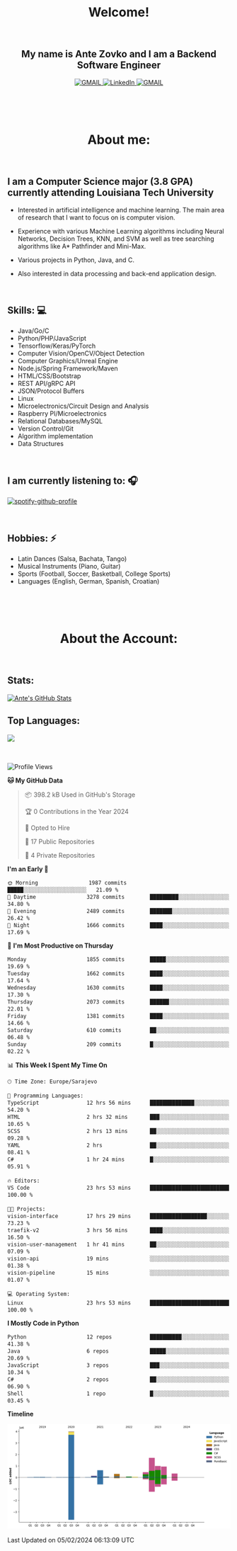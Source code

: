 
<h1 align="center"> Welcome!</h1>
<br>

<h2 align="center">My name is Ante Zovko and I am a Backend Software Engineer</h2> 

<p align= "center">
  <a href="https://mail.google.com/mail/u/0/?view=cm&fs=1&to=antezovko.az@gmail.com&tf=1">
      <img alt="GMAIL" src="https://img.shields.io/badge/Email-Contact-darkred?style=for-the-badge&logo=gmail&labelColor=grey&logoColor=white" />
    </a>
 <a href="https://www.linkedin.com/in/antezovko/">
      <img alt="LinkedIn" src="https://img.shields.io/badge/LinkedIn-Connect-Blue?style=for-the-badge&logo=LinkedIn" />
    </a>
   <a href="https://www.facebook.com/ZovkoAntee/">
      <img alt="GMAIL" src="https://img.shields.io/badge/Facebook-Add%20Friend-darkblue?style=for-the-badge&logo=Facebook&logoColor=white" />
    </a>

  </p>

<br>
<br>
<br>

<h1 align="center">About me:</h1>

<br>

## I am a Computer Science major (3.8 GPA) currently attending Louisiana Tech University
  - Interested in artificial intelligence and machine learning. The main area of research that I want to focus on is computer vision. 

  - Experience with various Machine Learning algorithms including Neural Networks, Decision Trees, KNN, and SVM as well as tree searching algorithms like A* Pathfinder and Mini-Max.

  - Various projects in Python, Java, and C.

   - Also interested in data processing and back-end application design.

<br>

## Skills: 💻
- Java/Go/C
- Python/PHP/JavaScript
- Tensorflow/Keras/PyTorch
- Computer Vision/OpenCV/Object
Detection
- Computer Graphics/Unreal Engine
- Node.js/Spring Framework/Maven 
- HTML/CSS/Bootstrap
- REST API/gRPC API 
- JSON/Protocol Buffers
- Linux 
- Microelectronics/Circuit Design
and Analysis
- Raspberry PI/Microelectronics
- Relational Databases/MySQL 
- Version Control/Git
- Algorithm implementation
- Data Structures


<br>

## I am currently listening to: 🎧
[![spotify-github-profile](https://spotify-github-profile.vercel.app/api/view?uid=u06dtc9h3le4tq61m3x12o9uh&cover_image=true&theme=default&bar_color=53b14f&bar_color_cover=false)](https://github.com/kittinan/spotify-github-profile)

<br>


## Hobbies: ⚡ 
- Latin Dances (Salsa, Bachata, Tango)
- Musical Instruments (Piano, Guitar)
- Sports (Football, Soccer, Basketball, College Sports)
- Languages (English, German, Spanish, Croatian)

<br>
<br>
<br>

<h1 align="center">About the Account:</h1>

<br>

## Stats: 
<a href="https://github.com/AnteZovko23">
  <img align="center" src="https://github-readme-stats.antezovko23.vercel.app/api?username=AnteZovko23&show_icons=true&line_height=27&count_private=true&title_color=ffffff&text_color=c9cacc&icon_color=2bbc8a&bg_color=1d1f21" alt="Ante's GitHub Stats" />
</a>


<br>

## Top Languages:
<img align="center" src="https://github-readme-stats.antezovko23.vercel.app/api/top-langs/?username=AnteZovko23&title_color=ffffff&text_color=c9cacc&icon_color=2bbc8a&bg_color=1d1f21" />






<br>
<br>
<br>


<!--START_SECTION:waka-->
![Profile Views](http://img.shields.io/badge/Profile%20Views-21-blue)

**🐱 My GitHub Data** 

> 📦 398.2 kB Used in GitHub's Storage 
 > 
> 🏆 0 Contributions in the Year 2024
 > 
> 💼 Opted to Hire
 > 
> 📜 17 Public Repositories 
 > 
> 🔑 4 Private Repositories 
 > 
**I'm an Early 🐤** 

```text
🌞 Morning                1987 commits        █████░░░░░░░░░░░░░░░░░░░░   21.09 % 
🌆 Daytime                3278 commits        █████████░░░░░░░░░░░░░░░░   34.80 % 
🌃 Evening                2489 commits        ███████░░░░░░░░░░░░░░░░░░   26.42 % 
🌙 Night                  1666 commits        ████░░░░░░░░░░░░░░░░░░░░░   17.69 % 
```
📅 **I'm Most Productive on Thursday** 

```text
Monday                   1855 commits        █████░░░░░░░░░░░░░░░░░░░░   19.69 % 
Tuesday                  1662 commits        ████░░░░░░░░░░░░░░░░░░░░░   17.64 % 
Wednesday                1630 commits        ████░░░░░░░░░░░░░░░░░░░░░   17.30 % 
Thursday                 2073 commits        ██████░░░░░░░░░░░░░░░░░░░   22.01 % 
Friday                   1381 commits        ████░░░░░░░░░░░░░░░░░░░░░   14.66 % 
Saturday                 610 commits         ██░░░░░░░░░░░░░░░░░░░░░░░   06.48 % 
Sunday                   209 commits         █░░░░░░░░░░░░░░░░░░░░░░░░   02.22 % 
```


📊 **This Week I Spent My Time On** 

```text
🕑︎ Time Zone: Europe/Sarajevo

💬 Programming Languages: 
TypeScript               12 hrs 56 mins      ██████████████░░░░░░░░░░░   54.20 % 
HTML                     2 hrs 32 mins       ███░░░░░░░░░░░░░░░░░░░░░░   10.65 % 
SCSS                     2 hrs 13 mins       ██░░░░░░░░░░░░░░░░░░░░░░░   09.28 % 
YAML                     2 hrs               ██░░░░░░░░░░░░░░░░░░░░░░░   08.41 % 
C#                       1 hr 24 mins        █░░░░░░░░░░░░░░░░░░░░░░░░   05.91 % 

🔥 Editors: 
VS Code                  23 hrs 53 mins      █████████████████████████   100.00 % 

🐱‍💻 Projects: 
vision-interface         17 hrs 29 mins      ██████████████████░░░░░░░   73.23 % 
traefik-v2               3 hrs 56 mins       ████░░░░░░░░░░░░░░░░░░░░░   16.50 % 
vision-user-management   1 hr 41 mins        ██░░░░░░░░░░░░░░░░░░░░░░░   07.09 % 
vision-api               19 mins             ░░░░░░░░░░░░░░░░░░░░░░░░░   01.38 % 
vision-pipeline          15 mins             ░░░░░░░░░░░░░░░░░░░░░░░░░   01.07 % 

💻 Operating System: 
Linux                    23 hrs 53 mins      █████████████████████████   100.00 % 
```

**I Mostly Code in Python** 

```text
Python                   12 repos            ██████████░░░░░░░░░░░░░░░   41.38 % 
Java                     6 repos             █████░░░░░░░░░░░░░░░░░░░░   20.69 % 
JavaScript               3 repos             ███░░░░░░░░░░░░░░░░░░░░░░   10.34 % 
C#                       2 repos             ██░░░░░░░░░░░░░░░░░░░░░░░   06.90 % 
Shell                    1 repo              █░░░░░░░░░░░░░░░░░░░░░░░░   03.45 % 
```



**Timeline**

![Lines of Code chart](https://raw.githubusercontent.com/AnteZovko23/AnteZovko23/master/assets/bar_graph.png)


 Last Updated on 05/02/2024 06:13:09 UTC
<!--END_SECTION:waka-->


